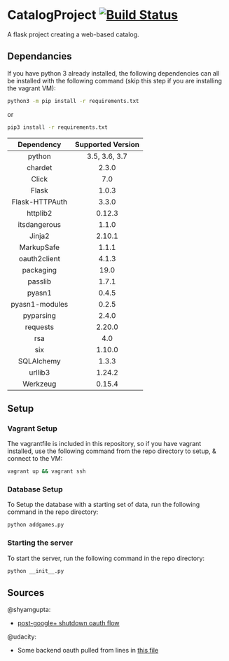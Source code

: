 # CatalogProject [![Build Status](https://travis-ci.org/satetheus/CatalogProject.svg?branch=master)](https://travis-ci.org/satetheus/CatalogProject)

A flask project creating a web-based catalog.

## Dependancies
If you have python 3 already installed, the following dependencies can all be installed with the following command (skip this step if you are installing the vagrant VM):
```bash
python3 -m pip install -r requirements.txt
```
or
```bash
pip3 install -r requirements.txt
```
| Dependency    | Supported Version |
| :--------:    | :---------------: |
| python        | 3.5, 3.6, 3.7     |
|chardet        | 2.3.0             |
|Click          | 7.0               |
|Flask          | 1.0.3             |
|Flask-HTTPAuth | 3.3.0             |
|httplib2       | 0.12.3            |
|itsdangerous   | 1.1.0             |
|Jinja2         | 2.10.1            |
|MarkupSafe     | 1.1.1             |
|oauth2client   | 4.1.3             |
|packaging      | 19.0              |
|passlib        | 1.7.1             |
|pyasn1         | 0.4.5             |
|pyasn1-modules | 0.2.5             |
|pyparsing      | 2.4.0             |
|requests       | 2.20.0            |
|rsa            | 4.0               |
|six            | 1.10.0            |
|SQLAlchemy     | 1.3.3             |
|urllib3        | 1.24.2            |
|Werkzeug       | 0.15.4            |

## Setup
### Vagrant Setup
The vagrantfile is included in this repository, so if you have vagrant installed, use the following command from the repo directory to setup, & connect to the VM:
```bash
vagrant up && vagrant ssh
```
### Database Setup
To Setup the database with a starting set of data, run the following command in the repo directory:
```bash
python addgames.py
```
### Starting the server
To start the server, run the following command in the repo directory:
```bash
python __init__.py
```
## Sources
@shyamgupta:
-  [post-google+ shutdown oauth flow](https://gist.github.com/shyamgupta/d8ba035403e8165510585b805cf64ee6)

@udacity:
- Some backend oauth pulled from lines in [this file](https://github.com/udacity/ud330/blob/master/Lesson4/step2/project.py)
